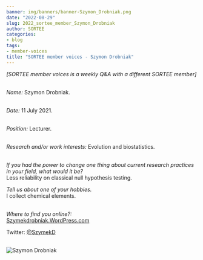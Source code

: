 ```yaml
---
banner: img/banners/banner-Szymon_Drobniak.png
date: "2022-08-29"
slug: 2022_sortee_member_Szymon_Drobniak
author: SORTEE  
categories:
- blog
tags:
- member-voices
title: "SORTEE member voices - Szymon Drobniak"
---
```



*[SORTEE member voices is a weekly Q&A with a different SORTEE member]*   
&nbsp;
&nbsp;

   _Name:_ Szymon Drobniak.   
&nbsp;

   _Date:_ 11 July 2021.   
&nbsp;

   _Position:_ Lecturer.   
&nbsp;

   _Research and/or work interests:_ Evolution and biostatistics.    
&nbsp;
&nbsp;

_If you had the power to change one thing about current research practices in your field, what would it be?_   
Less reliability on classical null hypothesis testing.
&nbsp;
&nbsp;

_Tell us about one of your hobbies._   
I collect chemical elements.  
&nbsp;
&nbsp;

_Where to find you online?:_   
[Szymekdrobniak.WordPress.com](https://szymekdrobniak.wordpress.com)   

Twitter: [@SzymekD](https://twitter.com/szymekd?lang=en)  
&nbsp;
&nbsp;


![Szymon Drobniak](/img/Szymon_Drobniak.png)    
&nbsp;